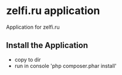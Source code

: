 # zelfi.ru application

Application for zelfi.ru

## Install the Application

* copy to dir
* run in console 'php composer.phar install'